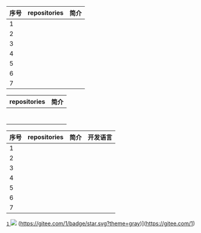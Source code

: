 | 序号  | repositories | 简介  |
|:----| :------------ |:---:|
| 1   ||
| 2   ||
| 3   ||
| 4   ||
| 5   ||
| 6   ||
| 7   ||


 repositories | 简介  |
| :------------ |:---:|
||
||
||
||
||
||
||


| 序号  | repositories | 简介  |开发语言|
|:----| :------------ |:---:|:---:|
| 1   |||
| 2   |||
| 3   |||
| 4   |||
| 5   |||
| 6   |||
| 7   |||


[`1` ![](https://img.shields.io/github/stars/1.svg?style=social&label=Star)](https://github.com/1)
(https://gitee.com/1/badge/star.svg?theme=gray)](https://gitee.com/1)